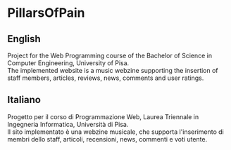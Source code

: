 # PillarsOfPain

## English
Project for the Web Programming course of the Bachelor of Science in Computer Engineering, University of Pisa.   
The implemented website is a music webzine supporting the insertion of staff members, articles, reviews, news, comments and user ratings.

## Italiano
Progetto per il corso di Programmazione Web, Laurea Triennale in Ingegneria Informatica, Università di Pisa.  
Il sito implementato è una webzine musicale, che supporta l'inserimento di membri dello staff, articoli, recensioni, news, commenti e voti utente.
